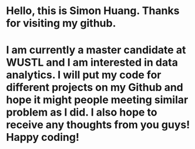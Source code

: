 # Hello, this is Simon Huang. Thanks for visiting my github.
# I am currently a master candidate at WUSTL and I am interested in data analytics. I will put my code for different projects on my Github and hope it might people meeting similar problem as I did. I also hope to receive any thoughts from you guys! Happy coding!
